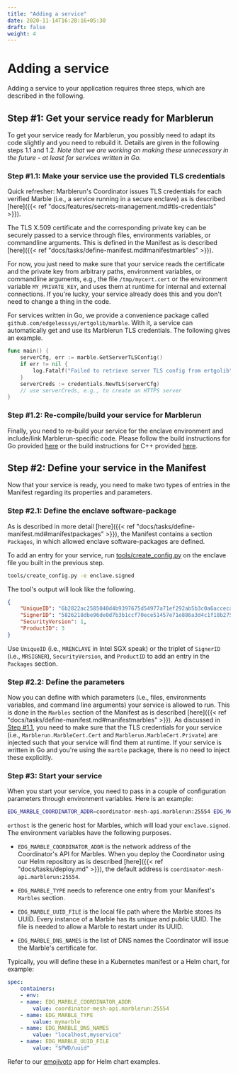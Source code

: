 ```yaml
---
title: "Adding a service"
date: 2020-11-14T16:28:16+05:30
draft: false
weight: 4
---
```


# Adding a service

Adding a service to your application requires three steps, which are described in the following.

## Step #1: Get your service ready for Marblerun

To get your service ready for Marblerun, you possibly need to adapt its code slightly and you need to rebuild it. Details are given in the following steps 1.1 and 1.2. *Note that we are working on making these unnecessary in the future - at least for services written in Go.*

### Step #1.1: Make your service use the provided TLS credentials

Quick refresher: Marblerun's Coordinator issues TLS credentials for each verified Marble (i.e., a service running in a secure enclave) as is described [here]({{< ref "docs/features/secrets-management.md#tls-credentials" >}}).

The TLS X.509 certificate and the corresponding private key can be securely passed to a service through files, environments variables, or commandline arguments. This is defined in the Manifest as is described [here]({{< ref "docs/tasks/define-manifest.md#manifestmarbles" >}}).

For now, you just need to make sure that your service reads the certificate and the private key from arbitrary paths, environment variables, or commandline arguments, e.g., the file `/tmp/mycert.cert` or the environment variable `MY_PRIVATE_KEY`, and uses them at runtime for internal and external connections. If you're lucky, your service already does this and you don't need to change a thing in the code.

For services written in Go, we provide a convenience package called `github.com/edgelesssys/ertgolib/marble`. With it, a service can automatically get and use its Marblerun TLS credentials. The following gives an example.
```Go
func main() {
    serverCfg, err := marble.GetServerTLSConfig()
    if err != nil {
        log.Fatalf("Failed to retrieve server TLS config from ertgolib")
    }
    serverCreds := credentials.NewTLS(serverCfg)
    // use serverCreds, e.g., to create an HTTPS server
}
```

### Step #1.2: Re-compile/build your service for Marblerun

Finally, you need to re-build your service for the enclave environment and include/link Marblerun-specific code. Please follow the build instructions for Go provided [here](https://github.com/edgelesssys/marblerun/blob/master/samples/helloworld) or the build instructions for C++ provided [here](https://github.com/edgelesssys/marblerun/blob/master/samples/helloc%2B%2B).

## Step #2: Define your service in the Manifest

Now that your service is ready, you need to make two types of entries in the Manifest regarding its properties and parameters.

### Step #2.1: Define the enclave software-package

As is described in more detail [here]({{< ref "docs/tasks/define-manifest.md#manifestpackages" >}}), the Manifest contains a section `Packages`, in which allowed enclave software-packages are defined.

To add an entry for your service, run [tools/create_config.py](https://github.com/edgelesssys/marblerun/blob/master/tools/create_config.py) on the enclave file you built in the previous step.

```bash
tools/create_config.py -e enclave.signed
```

The tool's output will look like the following.

```json
{
    "UniqueID": "6b2822ac2585040d4b9397675d54977a71ef292ab5b3c0a6acceca26074ae585",
    "SignerID": "5826218dbe96de0d7b3b1ccf70ece51457e71e886a3d4c1f18b27576d22cdc74",
    "SecurityVersion": 1,
    "ProductID": 3
}
```

Use `UniqueID` (i.e., `MRENCLAVE` in Intel SGX speak) or the triplet of `SignerID` (i.e., `MRSIGNER`), `SecurityVersion`, and `ProductID` to add an entry in the `Packages` section.

### Step #2.2: Define the parameters

Now you can define with which parameters (i.e., files, environments variables, and command line arguments) your service is allowed to run. This is done in the `Marbles` section of the Manifest as is described [here]({{< ref "docs/tasks/define-manifest.md#manifestmarbles" >}}). As discussed in [Step #1.1](#step-11-make-your-service-use-the-provided-tls-credentials), you need to make sure that the TLS credentials for your service (i.e., `Marblerun.MarbleCert.Cert` and `Marblerun.MarbleCert.Private`) are injected such that your service will find them at runtime. If your service is written in Go and you're using the `marble` package, there is no need to inject these explicitly.

### Step #3: Start your service

When you start your service, you need to pass in a couple of configuration parameters through environment variables. Here is an example:

```bash
EDG_MARBLE_COORDINATOR_ADDR=coordinator-mesh-api.marblerun:25554 EDG_MARBLE_TYPE=mymarble EDG_MARBLE_UUID_FILE=$PWD/uuid EDG_MARBLE_DNS_NAMES=localhost,myservice erthost enclave.signed
```

`erthost` is the generic host for Marbles, which will load your `enclave.signed`. The environment variables have the following purposes.

* `EDG_MARBLE_COORDINATOR_ADDR` is the network address of the Coordinator's API for Marbles. When you deploy the Coordinator using our Helm repository as is described [here]({{< ref "docs/tasks/deploy.md" >}}), the default address is `coordinator-mesh-api.marblerun:25554`.

* `EDG_MARBLE_TYPE` needs to reference one entry from your Manifest's `Marbles` section.

* `EDG_MARBLE_UUID_FILE` is the local file path where the Marble stores its UUID. Every instance of a Marble has its unique and public UUID. The file is needed to allow a Marble to restart under its UUID.

* `EDG_MARBLE_DNS_NAMES` is the list of DNS names the Coordinator will issue the Marble's certificate for.

Typically, you will define these in a Kubernetes manifest or a Helm chart, for example:

```yaml
spec:
    containers:
    - env:
    - name: EDG_MARBLE_COORDINATOR_ADDR
        value: coordinator-mesh-api.marblerun:25554
    - name: EDG_MARBLE_TYPE
        value: mymarble
    - name: EDG_MARBLE_DNS_NAMES
        value: "localhost,myservice"
    - name: EDG_MARBLE_UUID_FILE
        value: "$PWD/uuid"
```

Refer to our [emojivoto](https://github.com/edgelesssys/emojivoto) app for Helm chart examples.
